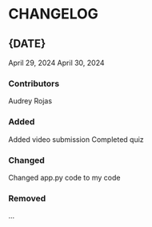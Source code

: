 # CHANGELOG

## {DATE}
April 29, 2024
April 30, 2024
### Contributors
Audrey Rojas

### Added
Added video submission
Completed quiz

### Changed
Changed app.py code to my code

### Removed
...

